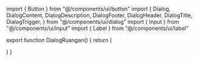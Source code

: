 import { Button } from "@/components/ui/button"
import {
  Dialog,
  DialogContent,
  DialogDescription,
  DialogFooter,
  DialogHeader,
  DialogTitle,
  DialogTrigger,
} from "@/components/ui/dialog"
import { Input } from "@/components/ui/input"
import { Label } from "@/components/ui/label"

export function DialogRuangan() {
  return (
    <Dialog>
      <DialogTrigger asChild>
        {/* <Button variant="outline">Edit</Button> */}
        <Button variant="edit">Edit</Button>
        {/* <Button variant="secondary">Edit Profile</Button> */}
        {/* <div className="bg-red">Edit Ruangan</div> */}
        {/* <Button variant="destructive">Edit Ruangan</Button> */}
      </DialogTrigger>
      <DialogContent className="sm:max-w-[425px]">
        <DialogHeader>
          <DialogTitle>Edit profile</DialogTitle>
          <DialogDescription>
            <span>Make changes to your profile here. Click save when you done.</span>
          </DialogDescription>
        </DialogHeader>
        <div className="grid gap-4 py-4">
          <div className="grid grid-cols-4 items-center gap-4">
            <Label htmlFor="name" className="text-right">
              Name
            </Label>
            <Input
              id="name"
              defaultValue="Pedro Duarte"
              className="col-span-3"
            />
          </div>
          <div className="grid grid-cols-4 items-center gap-4">
            <Label htmlFor="username" className="text-right">
              Username
            </Label>
            <Input
              id="username"
              defaultValue="@peduarte"
              className="col-span-3"
            />
          </div>
        </div>
        <DialogFooter>
          <Button type="submit">Save changes</Button>
        </DialogFooter>
      </DialogContent>
    </Dialog>
  )
}
